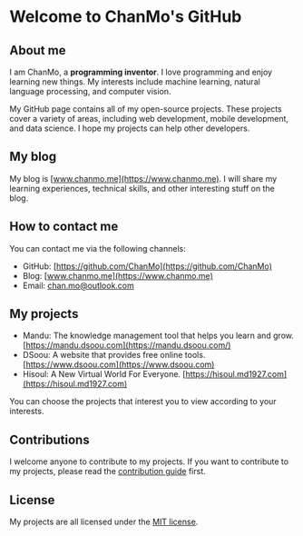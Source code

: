 # Welcome to ChanMo's GitHub

## About me

I am ChanMo, a **programming inventor**. I love programming and enjoy learning new things. My interests include machine learning, natural language processing, and computer vision.

My GitHub page contains all of my open-source projects. These projects cover a variety of areas, including web development, mobile development, and data science. I hope my projects can help other developers.

## My blog

My blog is [www.chanmo.me](https://www.chanmo.me). I will share my learning experiences, technical skills, and other interesting stuff on the blog.

## How to contact me

You can contact me via the following channels:

* GitHub: [https://github.com/ChanMo](https://github.com/ChanMo)
* Blog: [www.chanmo.me](https://www.chanmo.me)
* Email: chan.mo@outlook.com

## My projects

* Mandu: The knowledge management tool that helps you learn and grow. [https://mandu.dsoou.com](https://mandu.dsoou.com/)
* DSoou: A website that provides free online tools. [https://www.dsoou.com](https://www.dsoou.com)
* Hisoul: A New Virtual World For Everyone. [https://hisoul.md1927.com](https://hisoul.md1927.com)

You can choose the projects that interest you to view according to your interests.

## Contributions

I welcome anyone to contribute to my projects. If you want to contribute to my projects, please read the [contribution guide](https://github.com/ChanMo/README.md#contributions) first.

## License

My projects are all licensed under the [MIT license](https://github.com/ChanMo/README.md#license).
